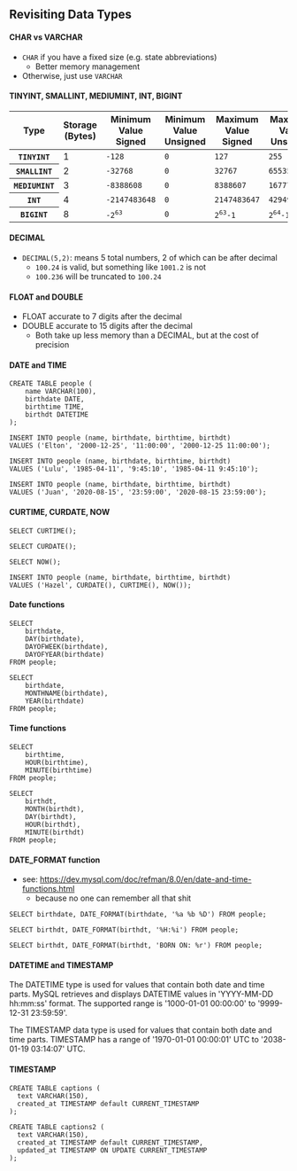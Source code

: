 ## Revisiting Data Types

#### CHAR vs VARCHAR
- `CHAR` if you have a fixed size (e.g. state abbreviations)
  - Better memory management
- Otherwise, just use `VARCHAR`

#### TINYINT, SMALLINT, MEDIUMINT, INT, BIGINT
<table>
<colgroup>
<col style="width: 16%"><col style="width: 16%"><col style="width: 16%">
<col style="width: 16%"><col style="width: 16%"><col style="width: 16%">
</colgroup>
<thead>
<tr>
    <th scope="col">Type</th>
    <th scope="col">Storage (Bytes)</th>
    <th scope="col">Minimum Value Signed</th>
    <th scope="col">Minimum Value Unsigned</th>
    <th scope="col">Maximum Value Signed</th>
    <th scope="col">Maximum Value Unsigned</th>
</tr>
</thead>
<tbody><tr>
            <th scope="row"><code class="literal">TINYINT</code></th>
            <td>1</td>
            <td><code class="literal">-128</code></td>
            <td><code class="literal">0</code></td>
            <td><code class="literal">127</code></td>
            <td><code class="literal">255</code></td>
          </tr><tr>
            <th scope="row"><code class="literal">SMALLINT</code></th>
            <td>2</td>
            <td><code class="literal">-32768</code></td>
            <td><code class="literal">0</code></td>
            <td><code class="literal">32767</code></td>
            <td><code class="literal">65535</code></td>
          </tr><tr>
            <th scope="row"><code class="literal">MEDIUMINT</code></th>
            <td>3</td>
            <td><code class="literal">-8388608</code></td>
            <td><code class="literal">0</code></td>
            <td><code class="literal">8388607</code></td>
            <td><code class="literal">16777215</code></td>
          </tr><tr>
            <th scope="row"><code class="literal">INT</code></th>
            <td>4</td>
            <td><code class="literal">-2147483648</code></td>
            <td><code class="literal">0</code></td>
            <td><code class="literal">2147483647</code></td>
            <td><code class="literal">4294967295</code></td>
          </tr><tr>
            <th scope="row"><code class="literal">BIGINT</code></th>
            <td>8</td>
            <td><code class="literal">-2<sup>63</sup></code></td>
            <td><code class="literal">0</code></td>
            <td><code class="literal">2<sup>63</sup>-1</code></td>
            <td><code class="literal">2<sup>64</sup>-1</code></td>
          </tr>
  </tbody>
</table>


#### DECIMAL
- `DECIMAL(5,2)`: means 5 total numbers, 2 of which can be after decimal
  - `100.24` is valid, but something like `1001.2` is not
  - `100.236` will be truncated to `100.24`

#### FLOAT and DOUBLE
- FLOAT accurate to 7 digits after the decimal
- DOUBLE accurate to 15 digits after the decimal
  - Both take up less memory than a DECIMAL, but at the cost of precision

#### DATE and TIME
```
CREATE TABLE people (
    name VARCHAR(100),
    birthdate DATE,
    birthtime TIME,
    birthdt DATETIME
);
 
INSERT INTO people (name, birthdate, birthtime, birthdt)
VALUES ('Elton', '2000-12-25', '11:00:00', '2000-12-25 11:00:00');
 
INSERT INTO people (name, birthdate, birthtime, birthdt)
VALUES ('Lulu', '1985-04-11', '9:45:10', '1985-04-11 9:45:10');
 
INSERT INTO people (name, birthdate, birthtime, birthdt)
VALUES ('Juan', '2020-08-15', '23:59:00', '2020-08-15 23:59:00');
```

#### CURTIME, CURDATE, NOW
```
SELECT CURTIME();
 
SELECT CURDATE();
 
SELECT NOW();
 
INSERT INTO people (name, birthdate, birthtime, birthdt)
VALUES ('Hazel', CURDATE(), CURTIME(), NOW());
```

#### Date functions
```
SELECT 
    birthdate,
    DAY(birthdate),
    DAYOFWEEK(birthdate),
    DAYOFYEAR(birthdate)
FROM people;
 
SELECT 
    birthdate,
    MONTHNAME(birthdate),
    YEAR(birthdate)
FROM people;
```

#### Time functions
```
SELECT 
    birthtime,
    HOUR(birthtime),
    MINUTE(birthtime)
FROM people;
 
SELECT 
    birthdt,
    MONTH(birthdt),
    DAY(birthdt),
    HOUR(birthdt),
    MINUTE(birthdt)
FROM people;
```

#### DATE_FORMAT function
- see: https://dev.mysql.com/doc/refman/8.0/en/date-and-time-functions.html 
  - because no one can remember all that shit

```
SELECT birthdate, DATE_FORMAT(birthdate, '%a %b %D') FROM people;
 
SELECT birthdt, DATE_FORMAT(birthdt, '%H:%i') FROM people;
 
SELECT birthdt, DATE_FORMAT(birthdt, 'BORN ON: %r') FROM people;
```

#### DATETIME and TIMESTAMP
The DATETIME type is used for values that contain both date and time parts. MySQL retrieves and displays DATETIME values in 'YYYY-MM-DD hh:mm:ss' format. The supported range is '1000-01-01 00:00:00' to '9999-12-31 23:59:59'.

The TIMESTAMP data type is used for values that contain both date and time parts. TIMESTAMP has a range of '1970-01-01 00:00:01' UTC to '2038-01-19 03:14:07' UTC.

#### TIMESTAMP
```
CREATE TABLE captions (
  text VARCHAR(150),
  created_at TIMESTAMP default CURRENT_TIMESTAMP
);
 
CREATE TABLE captions2 (
  text VARCHAR(150),
  created_at TIMESTAMP default CURRENT_TIMESTAMP,
  updated_at TIMESTAMP ON UPDATE CURRENT_TIMESTAMP
);
```

